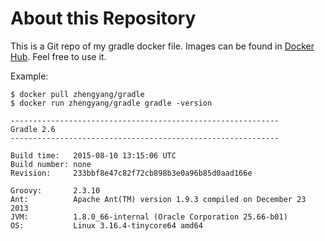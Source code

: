 # About this Repository

This is a Git repo of my gradle docker file. Images can be found in [Docker Hub](https://hub.docker.com/r/zhengyang/gradle/). Feel free to use it. 

Example:
```
$ docker pull zhengyang/gradle
$ docker run zhengyang/gradle gradle -version

------------------------------------------------------------
Gradle 2.6
------------------------------------------------------------

Build time:   2015-08-10 13:15:06 UTC
Build number: none
Revision:     233bbf8e47c82f72cb898b3e0a96b85d0aad166e

Groovy:       2.3.10
Ant:          Apache Ant(TM) version 1.9.3 compiled on December 23 2013
JVM:          1.8.0_66-internal (Oracle Corporation 25.66-b01)
OS:           Linux 3.16.4-tinycore64 amd64

```
